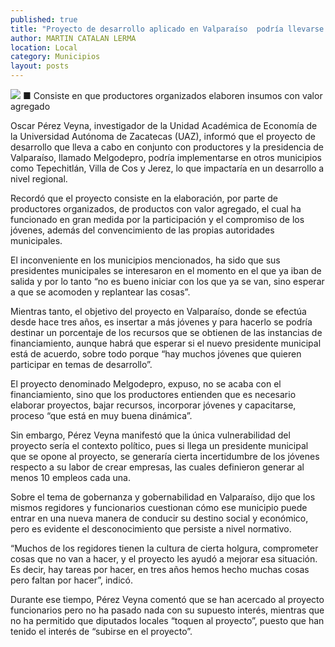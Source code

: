 ```yaml
---
published: true
title: "Proyecto de desarrollo aplicado en Valparaíso  podría llevarse a otros municipios: académico"
author: MARTIN CATALAN LERMA
location: Local
category: Municipios
layout: posts
---
```


![](http://i.imgur.com/GoxQDnCm.jpg)
■ Consiste en que productores organizados elaboren insumos con valor agregado

Oscar Pérez Veyna, investigador de la Unidad Académica de Economía de la Universidad Autónoma de Zacatecas (UAZ), informó que el proyecto de desarrollo que lleva a cabo en conjunto con productores y la presidencia de Valparaíso, llamado Melgodepro, podría implementarse en otros municipios como Tepechitlán, Villa de Cos y Jerez, lo que impactaría en un desarrollo a nivel regional.

Recordó que el proyecto consiste en la elaboración, por parte de productores organizados,  de productos con valor agregado, el cual ha funcionado en gran medida por la participación y el compromiso de los jóvenes, además del convencimiento de las propias autoridades municipales.

El inconveniente en los municipios mencionados, ha sido que sus presidentes municipales se interesaron en el momento en el que ya iban de salida y por lo tanto “no es bueno iniciar con los que ya se van, sino esperar a que se acomoden y replantear las cosas”.

Mientras tanto, el objetivo del proyecto en Valparaíso, donde se efectúa desde hace tres años, es insertar a más jóvenes y para hacerlo se podría destinar un porcentaje de los recursos que se obtienen de las instancias de financiamiento, aunque habrá que esperar si el nuevo presidente municipal está de acuerdo, sobre todo porque “hay muchos jóvenes que quieren participar en temas de desarrollo”.

El proyecto denominado Melgodepro, expuso, no se acaba con el financiamiento, sino que los productores entienden que es necesario elaborar proyectos, bajar recursos, incorporar jóvenes y capacitarse, proceso “que está en muy buena dinámica”.

Sin embargo, Pérez Veyna manifestó que la única vulnerabilidad del proyecto sería el contexto político, pues si llega un presidente municipal que se opone al proyecto, se generaría cierta incertidumbre de los jóvenes respecto a su labor de crear empresas, las cuales definieron generar al menos 10 empleos cada una.

Sobre el tema de gobernanza y gobernabilidad en Valparaíso, dijo que los mismos regidores y funcionarios cuestionan cómo ese municipio puede entrar en una nueva manera de conducir su destino social y económico, pero es evidente el desconocimiento que persiste a nivel normativo.

“Muchos de los regidores tienen la cultura de cierta holgura, comprometer cosas que no van a hacer, y el proyecto les ayudó a mejorar esa situación. Es decir, hay tareas por hacer, en tres años hemos hecho muchas cosas pero faltan por hacer”, indicó.

Durante ese tiempo, Pérez Veyna comentó que se han acercado al proyecto funcionarios pero no ha pasado nada con su supuesto interés, mientras que no ha permitido que diputados locales “toquen al proyecto”, puesto que han tenido el interés de “subirse en el proyecto”.
